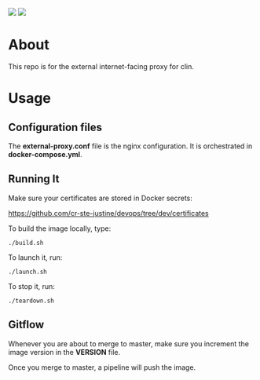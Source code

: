 ![](https://github.com/cr-ste-justine/clin-external-proxy/workflows/Build/badge.svg)
![](https://github.com/cr-ste-justine/clin-external-proxy/workflows/Publish/badge.svg)


# About

This repo is for the external internet-facing proxy for clin.

# Usage

## Configuration files

The **external-proxy.conf** file is the nginx configuration. It is orchestrated in **docker-compose.yml**.

## Running It

Make sure your certificates are stored in Docker secrets:

https://github.com/cr-ste-justine/devops/tree/dev/certificates

To build the image locally, type:

```
./build.sh
```

To launch it, run:

```
./launch.sh
```

To stop it, run:

```
./teardown.sh
```

## Gitflow

Whenever you are about to merge to master, make sure you increment the image version in the **VERSION** file.

Once you merge to master, a pipeline will push the image.